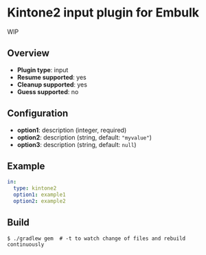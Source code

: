 # Kintone2 input plugin for Embulk

WIP

## Overview

* **Plugin type**: input
* **Resume supported**: yes
* **Cleanup supported**: yes
* **Guess supported**: no

## Configuration

- **option1**: description (integer, required)
- **option2**: description (string, default: `"myvalue"`)
- **option3**: description (string, default: `null`)

## Example

```yaml
in:
  type: kintone2
  option1: example1
  option2: example2
```


## Build

```
$ ./gradlew gem  # -t to watch change of files and rebuild continuously
```
